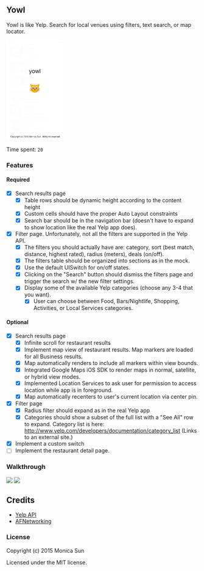 ## Yowl

Yowl is like Yelp. Search for local venues using filters, text search, or map locator.

<img src="https://github.com/monisun/yowl/blob/master/launch.png" width="150px"/>

Time spent: `20`

### Features

#### Required

- [x] Search results page
   - [x] Table rows should be dynamic height according to the content height
   - [x] Custom cells should have the proper Auto Layout constraints
   - [x] Search bar should be in the navigation bar (doesn't have to expand to show location like the real Yelp app does).
- [x] Filter page. Unfortunately, not all the filters are supported in the Yelp API.
   - [x] The filters you should actually have are: category, sort (best match, distance, highest rated), radius (meters), deals (on/off).
   - [x] The filters table should be organized into sections as in the mock.
   - [x] Use the default UISwitch for on/off states.
   - [x] Clicking on the "Search" button should dismiss the filters page and trigger the search w/ the new filter settings.
   - [x] Display some of the available Yelp categories (choose any 3-4 that you want).
      - [x] User can choose between Food, Bars/Nightlife, Shopping, Activities, or Local Services categories. 

#### Optional

- [x] Search results page
   - [x] Infinite scroll for restaurant results
   - [x] Implement map view of restaurant results. Map markers are loaded for all Business results.
   - [x] Map automatically renders to include all markers within view bounds.
   - [x] Integrated Google Maps iOS SDK to render maps in normal, satellite, or hybrid view modes.
   - [x] Implemented Location Services to ask user for permission to access location while app is in foreground.
   - [x] Map automatically recenters to user's current location via center pin.
- [x] Filter page
   - [x] Radius filter should expand as in the real Yelp app
   - [x] Categories should show a subset of the full list with a "See All" row to expand. Category list is here: http://www.yelp.com/developers/documentation/category_list (Links to an external site.)
- [x] Implement a custom switch
- [ ] Implement the restaurant detail page.

### Walkthrough

<img src="https://github.com/monisun/yowl/blob/master/yelp_demo.gif" width="350px"/>
<img src="https://github.com/monisun/yowl/blob/master/yelp_demo3.gif" width="350px"/>

Credits
---------
* [Yelp API](http://developer.rottentomatoes.com/docs/read/JSON)
* [AFNetworking](https://github.com/AFNetworking/AFNetworking)

### License

Copyright (c) 2015 Monica Sun

Licensed under the MIT license.
